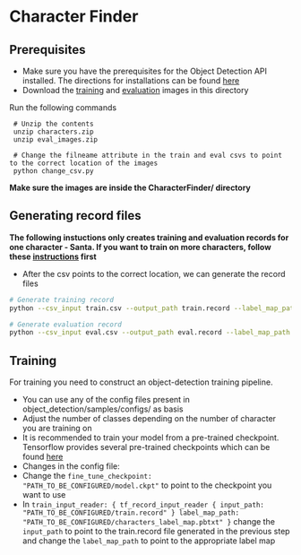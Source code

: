 # Character Finder

## Prerequisites 
* Make sure you have the prerequisites for the Object Detection API installed. The directions for installations can be found [here](https://github.com/tensorflow/models/blob/master/research/object_detection/g3doc/installation.md)
* Download the [training](https://www.dropbox.com/s/linj0vexpsfgju3/characters.zip?dl=1) and [evaluation](https://www.dropbox.com/s/057f3o1zsyd8k26/eval_images.zip?dl=1) images in this directory

Run the  following commands 
```
 # Unzip the contents
 unzip characters.zip
 unzip eval_images.zip
 
 # Change the filneame attribute in the train and eval csvs to point to the correct location of the images
 python change_csv.py
```
**Make sure the images are inside the CharacterFinder/ directory** 

## Generating record files

**The following instuctions only creates training and evaluation records for one character - Santa. If you want to train on more characters, follow these [instructions](#abcd) first**

* After the csv points to the correct location, we can generate the record files
 ``` bash
# Generate training record
python --csv_input train.csv --output_path train.record --label_map_path characters_label_map.pbtext 
``` 
``` bash
# Generate evaluation record
python --csv_input eval.csv --output_path eval.record --label_map_path characters_label_map.pbtext 
```


## Training
For training you need to construct an object-detection training pipeline. 
* You can use any of the config files present in object\_detection/samples/configs/ as basis
* Adjust the number of classes depending on the number of character you are training on
* It is recommended to train your model from a pre-trained checkpoint. Tensorflow provides several pre-trained checkpoints which can be found [here](https://github.com/tensorflow/models/blob/master/research/object_detection/g3doc/detection_model_zoo.md)
* Changes in the config file:
 * Change the ` fine_tune_checkpoint: "PATH_TO_BE_CONFIGURED/model.ckpt" ` to point to the checkpoint you want to use
 * In ```
 train_input_reader: {
  tf_record_input_reader {
    input_path: "PATH_TO_BE_CONFIGURED/train.record"
  }
  label_map_path: "PATH_TO_BE_CONFIGURED/characters_label_map.pbtxt"
}
``` change the ` input_path ` to point to the train.record file generated in the previous step and change the ` label_map_path ` to point to the appropriate label map

<a name="abcd"></a>
